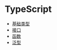 # TypeScript

* [基础类型](/typescript/basic-types/)
* [接口](/typescript/interfaces/)
* [函数](/typescript/functions/)
* [泛型](/typescript/generics/)